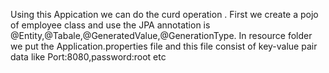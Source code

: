 Using this Appication we can do the curd operation .
First we create a pojo of employee class and use the JPA annotation is @Entity,@Tabale,@GeneratedValue,@GenerationType.
In resource folder we put the Application.properties file and this file consist of key-value pair data like Port:8080,password:root etc
